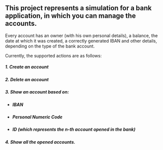 ## This project represents a simulation for a bank application, in which you can manage the accounts.

Every account has an owner (with his own personal details), a balance, the date at which it was created, a correctly generated IBAN
and other details, depending on the type of the bank account.

Currently, the supported actions are as follows:

 #####  1. Create an account
 
 ##### 2. Delete an account
 
 ##### 3. Show an account based on:
   - ##### IBAN
   - ##### Personal Numeric Code
   - ##### ID (which represents the n-th account opened in the bank)
 
 ##### 4. Show all the opened accounts.
